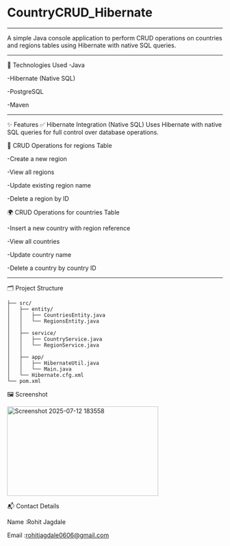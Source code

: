 # CountryCRUD_Hibernate
---
A simple Java console application to perform CRUD operations on countries and regions tables using Hibernate with native SQL queries.

---
🧰 Technologies Used
-Java

-Hibernate (Native SQL)

-PostgreSQL

-Maven

---

✨ Features
✅ Hibernate Integration (Native SQL)
Uses Hibernate with native SQL queries for full control over database operations.

📌 CRUD Operations for regions Table

-Create a new region

-View all regions

-Update existing region name

-Delete a region by ID


🌍 CRUD Operations for countries Table

-Insert a new country with region reference

-View all countries

-Update country name

-Delete a country by country ID

---

🗂️ Project Structure
```
├── src/
│   ├── entity/
│   │   ├── CountriesEntity.java
│   │   └── RegionsEntity.java
│   │
│   ├── service/
│   │   ├── CountryService.java
│   │   └── RegionService.java
│   │
│   ├── app/
│   │   ├── HibernateUtil.java
│   │   └── Main.java
│   └── Hibernate.cfg.xml
└── pom.xml
```
🖼️ Screenshot

<img width="353" height="209" alt="Screenshot 2025-07-12 183558" src="https://github.com/user-attachments/assets/4d5867e5-3b1a-4d47-98aa-a0409b456947" />

📬 Contact Details

Name :Rohit Jagdale

Email :rohitjagdale0606@gmail.com
